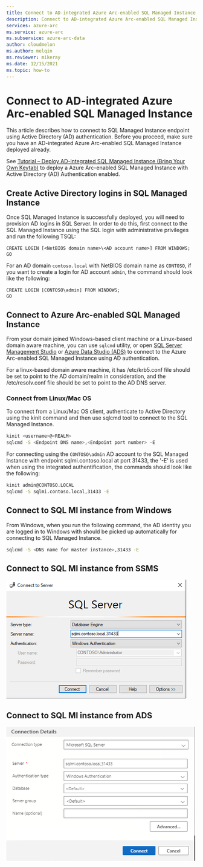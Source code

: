 ```yaml
---
title: Connect to AD-integrated Azure Arc-enabled SQL Managed Instance
description: Connect to AD-integrated Azure Arc-enabled SQL Managed Instance
services: azure-arc
ms.service: azure-arc
ms.subservice: azure-arc-data
author: cloudmelon
ms.author: melqin
ms.reviewer: mikeray
ms.date: 12/15/2021
ms.topic: how-to
---
```


# Connect to AD-integrated Azure Arc-enabled SQL Managed Instance

This article describes how to connect to SQL Managed Instance endpoint using Active Directory (AD) authentication. Before you proceed, make sure you have an AD-integrated Azure Arc-enabled SQL Managed Instance deployed already.

See [Tutorial – Deploy AD-integrated SQL Managed Instance (Bring Your Own Keytab)](deploy-active-directory-sqlmi.md) to deploy a Azure Arc-enabled SQL Managed Instance with Active Directory (AD) Authentication enabled.

## Create Active Directory logins in SQL Managed Instance

Once SQL Managed Instance is successfully deployed, you will need to provision AD logins in SQL Server.
In order to do this, first connect to the SQL Managed Instance using the SQL login with administrative privileges and run the following TSQL:

```console
CREATE LOGIN [<NetBIOS domain name>\<AD account name>] FROM WINDOWS;
GO
```

For an AD domain `contoso.local` with NetBIOS domain name as `CONTOSO`, if you want to create a login for AD account `admin`, the command should look like the following:

```console
CREATE LOGIN [CONTOSO\admin] FROM WINDOWS;
GO
```

## Connect to Azure Arc-enabled SQL Managed Instance

From your domain joined Windows-based client machine or a Linux-based domain aware machine, you can use `sqlcmd` utility, or open [SQL Server Management Studio](/sql/ssms/download-sql-server-management-studio-ssms) or [Azure Data Studio (ADS)](/sql/azure-data-studio/download-azure-data-studio) to connect to the Azure Arc-enabled SQL Managed Instance using AD authentication.

For a linux-based domain aware machine, it has /etc/krb5.conf file should be set to point to the AD domain/realm in consideration, and the /etc/resolv.conf file should be set to point to the AD DNS server. 


### Connect from Linux/Mac OS

To connect from a Linux/Mac OS client, authenticate to Active Directory using the kinit command and then use sqlcmd tool to connect to the SQL Managed Instance.

```bash
kinit <username>@<REALM>
sqlcmd -S <Endpoint DNS name>,<Endpoint port number> -E
```

For connecting using the `CONTOSO\admin` AD account to the SQL Managed Instance with endpoint sqlmi.contoso.local at port 31433, the '-E' is used when using the integrated authentification, the commands should look like the following: 

```bash
kinit admin@CONTOSO.LOCAL
sqlcmd -S sqlmi.contoso.local,31433 -E
```

## Connect to SQL MI instance from Windows

From Windows, when you run the following command, the AD identity you are logged in to Windows with should be picked up automatically for connecting to SQL Managed Instance.

```bash
sqlcmd -S <DNS name for master instance>,31433 -E
```

## Connect to SQL MI instance from SSMS

![Connect with SSMS](media/active-directory-deployment/connect-with-ssms.png)

## Connect to SQL MI instance from ADS

![Connect with ADS](media/active-directory-deployment/connect-with-ads.png)
